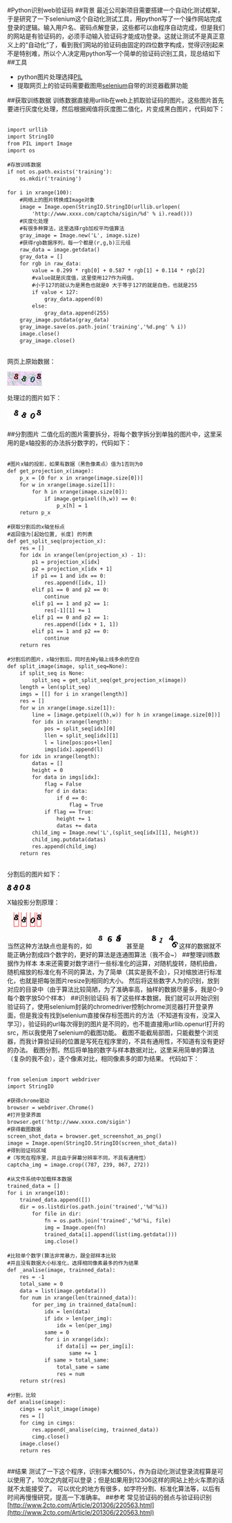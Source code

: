 <!--{layout:default title:Python识别web验证码}-->
#Python识别web验证码
##背景
最近公司新项目需要搭建一个自动化测试框架，于是研究了一下selenium这个自动化测试工具，用python写了一个操作网站完成登录的逻辑。输入用户名、密码点解登录，这些都可以由程序自动完成，但是我们的网站是有验证码的，必须手动输入验证码才能成功登录。这就让测试不是真正意义上的“自动化”了，看到我们网站的验证码由固定的四位数字构成，觉得识别起来不是特别难，所以个人决定用python写一个简单的验证码识别工具，现总结如下
##工具
* python图片处理选择[PIL](http://www.pythonware.com/products/pil/)
* 提取网页上的验证码需要截图用[selenium](https://pypi.python.org/pypi/selenium)自带的浏览器截屏功能

##获取训练数据
训练数据直接用urllib在web上抓取验证码的图片。这些图片首先要进行灰度化处理，然后根据阀值将灰度图二值化，片变成黑白图片，代码如下：
<pre class="language-python line-numbers">
<code>
import urllib
import StringIO
from PIL import Image
import os

#存放训练数据
if not os.path.exists('training'):
    os.mkdir('training')
	
for i in xrange(100):
	#网络上的图片转换成Image对象
	image = Image.open(StringIO.StringIO(urllib.urlopen(
		'http://www.xxxx.com/captcha/sigin/%d' % i).read()))
	#灰度化处理
	#有很多种算法，这里选择rgb加权平均值算法
	gray_image = Image.new('L', image.size)
	#获得rgb数据序列，每一个都是(r,g,b)三元组
	raw_data = image.getdata()
	gray_data = []
	for rgb in raw_data:
		value = 0.299 * rgb[0] + 0.587 * rgb[1] + 0.114 * rgb[2]
		#value就是灰度值，这里使用127作为阀值，
		#小于127的就认为是黑色也就是0 大于等于127的就是白色，也就是255
		if value < 127:
			gray_data.append(0)
		else:
			gray_data.append(255)
	gray_image.putdata(gray_data)
	gray_image.save(os.path.join('training','%d.png' % i))
	image.close()
	gray_image.close()
</code>
</pre>
网页上原始数据：

![img](../../images/2014-07-08/20140708193936861.jpg)

处理过的图片如下：

![img](../../images/2014-07-08/20140708194030853.jpg)

##分割图片
二值化后的图片需要拆分，将每个数字拆分到单独的图片中，这里采用的是x轴投影的办法拆分数字的，代码如下：
<pre class="language-python line-numbers">
<code>
#图片x轴的投影，如果有数据（黑色像素点）值为1否则为0
def get_projection_x(image):
    p_x = [0 for x in xrange(image.size[0])]
    for w in xrange(image.size[1]):
        for h in xrange(image.size[0]):
            if image.getpixel((h,w)) == 0:
                p_x[h] = 1
    return p_x

#获取分割后的x轴坐标点
#返回值为[起始位置, 长度] 的列表
def get_split_seq(projection_x):
    res = []
    for idx in xrange(len(projection_x) - 1):
        p1 = projection_x[idx]
        p2 = projection_x[idx + 1]
        if p1 == 1 and idx == 0:
            res.append([idx, 1])
        elif p1 == 0 and p2 == 0:
            continue
        elif p1 == 1 and p2 == 1:
            res[-1][1] += 1
        elif p1 == 0 and p2 == 1:
            res.append([idx + 1, 1])
        elif p1 == 1 and p2 == 0:
            continue
    return res

#分割后的图片，x轴分割后，同时去掉y轴上线多余的空白
def split_image(image, split_seq=None):
    if split_seq is None:
        split_seq = get_split_seq(get_projection_x(image))
    length = len(split_seq)
    imgs = [[] for i in xrange(length)]
    res = []
    for w in xrange(image.size[1]):
        line = [image.getpixel((h,w)) for h in xrange(image.size[0])]
        for idx in xrange(length):
            pos = split_seq[idx][0]
            llen = split_seq[idx][1]
            l = line[pos:pos+llen]
            imgs[idx].append(l)
    for idx in xrange(length):
        datas = []
        height = 0
        for data in imgs[idx]:
            flag = False
            for d in data:
                if d == 0:
                    flag = True
            if flag == True:
                height += 1
                datas += data
        child_img = Image.new('L',(split_seq[idx][1], height))
        child_img.putdata(datas)
        res.append(child_img)
    return res
</code>
</pre>
分割后的图片如下：

![img](../../images/2014-07-08/20140708195057053.jpg) ![img](../../images/2014-07-08/20140708195120220.jpg) ![img](../../images/2014-07-08/20140708195130016.jpg) ![img](../../images/2014-07-08/20140708195136537.jpg)

X轴投影分割原理：

![img](../../images/2014-07-08/20140708195426546.jpg)

当然这种方法缺点也是有的，如![img](../../images/2014-07-08/20140708193502406.jpg)甚至是![img](../../images/2014-07-08/20140708200751804.jpg)这样的数据就不能正确分割成四个数字的，更好的算法是连通图算法（我不会~）
##整理训练数据作为样本
本来还需要对数字进行一些标准化的运算，对随机旋转，随机扭曲，随机缩放的标准化有不同的算法，为了简单（其实是我不会），只对缩放进行标准化，也就是把每张图片resize到相同的大小。
然后将这些数字人为的识别，放到对应的目录中（由于算法比较简陋，为了准确率高，抽样的数据尽量多，我是0-9每个数字放50个样本）
##识别验证码
有了这些样本数据，我们就可以开始识别验证码了，使用selenium封装的chromedriver控制chrome浏览器打开登录界面，但是我没有找到selenium直接保存<img>标签图片的方法（不知道有没有，没深入学习），验证码的url每次得到的图片是不同的，也不能直接用urllib.openurl打开<img>的src，所以我使用了selenium的截图功能。
截图不能截局部图，只能截整个浏览器，而我计算验证码的位置是写死在程序里的，不具有通用性，不知道有没有更好的办法。
截图分割，然后将单独的数字与样本数据对比，这里采用简单的算法（复杂的我不会），逐个像素对比，相同像素多的即为结果。
代码如下：
<pre class="language-python line-numbers">
<code>
from selenium import webdriver
import StringIO

#获得chrome驱动
browser = webdriver.Chrome()
#打开登录界面
browser.get('http://www.xxxx.com/sigin')
#获得截图数据
screen_shot_data = browser.get_screenshot_as_png()
image = Image.open(StringIO.StringIO(screen_shot_data))
#得到验证码区域
#（写死在程序里，并且由于屏幕分辨率不同，不具有通用性）
captcha_img = image.crop((787, 239, 867, 272))

#从文件系统中加载样本数据
trained_data = []
for i in xrange(10):
    trained_data.append([])
	dir = os.listdir(os.path.join('trained','%d'%i))
        for file in dir:
            fn = os.path.join('trained','%d'%i, file)
            img = Image.open(fn)
            trained_data[i].append(list(img.getdata()))
            img.close()

#比较单个数字(算法非常暴力，跟全部样本比较
#并且没有数据大小标准化，选择相同像素最多的作为结果
def _analise(image, trainned_data):
    res = -1
    total_same = 0
    data = list(image.getdata())
    for num in xrange(len(trainned_data)):
        for per_img in trainned_data[num]:
            idx = len(data)
            if idx > len(per_img):
                idx = len(per_img)
            same = 0
            for i in xrange(idx):
                if data[i] == per_img[i]:
                    same += 1
            if same > total_same:
                total_same = same
                res = num
    return str(res)
	
#分割，比较
def analise(image):
	cimgs = split_image(image)
    res = []
    for cimg in cimgs:
        res.append(_analise(cimg, trainned_data))
        cimg.close()
    image.close()
    return res
</code>
</pre>
##结果
测试了一下这个程序，识别率大概50%，作为自动化测试登录流程算是可以使用了，10次之内就可以登录；但是如果用到12306这样的网站上抢火车票的话就不太能接受了。
可以优化的地方有很多，如字符分割、标准化算法等，以后有时间再慢慢研究，提高一下准确率。
##参考
常见验证码的弱点与验证码识别 [http://www.2cto.com/Article/201306/220563.html](http://www.2cto.com/Article/201306/220563.html)